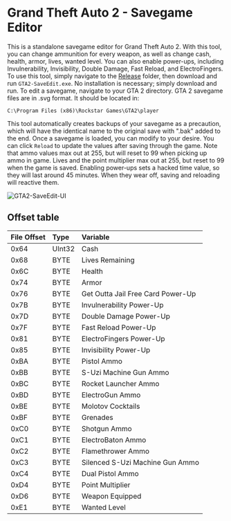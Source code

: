 # Grand Theft Auto 2 - Savegame Editor
This is a standalone savegame editor for Grand Theft Auto 2. With this tool, you can change ammunition for every weapon, as well as
change cash, health, armor, lives, wanted level. You can also enable power-ups, including Invulnerability, Invisibility, Double Damage,
Fast Reload, and ElectroFingers. To use this tool, simply navigate to the [Release](https://github.com/JulianOzelRose/GTA2-SaveEdit/tree/master/GTA2-SaveEdit/bin/x64/Release)
folder, then download and run ```GTA2-SaveEdit.exe```. No installation is necessary; simply download and run. To edit a savegame, navigate
to your GTA 2 directory. GTA 2 savegame files are in .svg format. It should be located in: <br>

```C:\Program Files (x86)\Rockstar Games\GTA2\player```<br>

This tool automatically creates backups of your savegame as a precaution, which will have the identical name to the original save with ".bak"
added to the end. Once a savegame is loaded, you can modify to your desire. You can click ```Reload``` to update the values after saving through the game.
Note that ammo values max out at 255, but will reset to 99 when picking up ammo in game. Lives and the point multiplier max out at 255, but reset to 99
when the game is saved. Enabling power-ups sets a hacked time value, so they will last around 45 minutes. When they wear off, saving and reloading will reactive them.

![GTA2-SaveEdit-UI](https://github.com/JulianOzelRose/GTA2-SaveEdit/assets/95890436/314d21aa-07cc-40ff-8d57-d5b0602b76ea)

## Offset table
| **File Offset**    | **Type**       | **Variable**                      |
| :---               | :---           | :---                              |
| 0x64               | UInt32         | Cash                              |
| 0x68               | BYTE           | Lives Remaining                   |
| 0x6C               | BYTE           | Health                            |
| 0x74               | BYTE           | Armor                             |
| 0x76               | BYTE           | Get Outta Jail Free Card Power-Up |
| 0x7B               | BYTE           | Invulnerability Power-Up          |
| 0x7D               | BYTE           | Double Damage Power-Up            |
| 0x7F               | BYTE           | Fast Reload Power-Up              |
| 0x81               | BYTE           | ElectroFingers Power-Up           |
| 0x85               | BYTE           | Invisibility Power-Up             |
| 0xBA               | BYTE           | Pistol Ammo                       |
| 0xBB               | BYTE           | S-Uzi Machine Gun Ammo            |
| 0xBC               | BYTE           | Rocket Launcher Ammo              |
| 0xBD               | BYTE           | ElectroGun Ammo                   |
| 0xBE               | BYTE           | Molotov Cocktails                 |
| 0xBF               | BYTE           | Grenades                          |
| 0xC0               | BYTE           | Shotgun Ammo                      |
| 0xC1               | BYTE           | ElectroBaton Ammo                 |
| 0xC2               | BYTE           | Flamethrower Ammo                 |
| 0xC3               | BYTE           | Silenced S-Uzi Machine Gun Ammo   |
| 0xC4               | BYTE           | Dual Pistol Ammo                  |
| 0xD4               | BYTE           | Point Multiplier                  |
| 0xD6               | BYTE           | Weapon Equipped                   |
| 0xE1               | BYTE           | Wanted Level                      |
